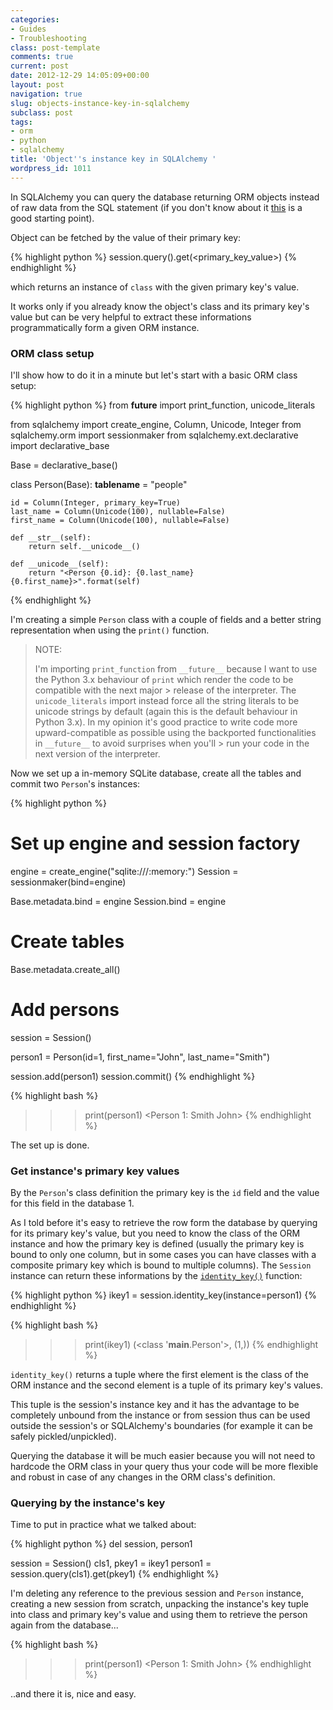 ```yaml
---
categories:
- Guides
- Troubleshooting
class: post-template
comments: true
current: post
date: 2012-12-29 14:05:09+00:00
layout: post
navigation: true
slug: objects-instance-key-in-sqlalchemy
subclass: post
tags:
- orm
- python
- sqlalchemy
title: 'Object''s instance key in SQLAlchemy '
wordpress_id: 1011
---
```


In SQLAlchemy you can query the database returning ORM objects instead of raw data from the SQL statement (if you don't know about it [this](http://docs.sqlalchemy.org/en/rel_0_8/orm/tutorial.html) is a good starting point).

Object can be fetched by the value of their primary key:

{% highlight python %}
session.query(<class>).get(<primary_key_value>)
{% endhighlight %}

which returns an instance of `class` with the given primary key's value.

It works only if you already know the object's class and its primary key's value but can be very helpful to extract these informations programmatically form a given ORM instance.

<!--more-->

### ORM class setup

I'll show how to do it in a minute but let's start with a basic ORM class setup:

{% highlight python %}
from __future__ import print_function, unicode_literals

from sqlalchemy import create_engine, Column, Unicode, Integer
from sqlalchemy.orm import sessionmaker
from sqlalchemy.ext.declarative import declarative_base

Base = declarative_base()

class Person(Base):
    __tablename__ = "people"

    id = Column(Integer, primary_key=True)
    last_name = Column(Unicode(100), nullable=False)
    first_name = Column(Unicode(100), nullable=False)

    def __str__(self):
        return self.__unicode__()

    def __unicode__(self):
        return "<Person {0.id}: {0.last_name} {0.first_name}>".format(self)
{% endhighlight %}

I'm creating a simple `Person` class with a couple of fields and a better string representation when using the `print()` function.

> NOTE:
>
> I'm importing `print_function` from `__future__` because I want to use the Python 3.x behaviour of `print` which render the code to be compatible with the next major > release of the interpreter.
> The `unicode_literals` import instead force all the string literals to be unicode strings by default (again this is the default behaviour in Python 3.x).
> In my opinion it's good practice to write code more upward-compatible as possible using the backported functionalities in `__future__` to avoid surprises when you'll > run your code in the next version of the interpreter.

Now we set up a in-memory SQLite database, create all the tables and commit two `Person`'s instances:

{% highlight python %}
# Set up engine and session factory
engine = create_engine("sqlite:///:memory:")
Session = sessionmaker(bind=engine)

Base.metadata.bind = engine
Session.bind = engine

# Create tables
Base.metadata.create_all()

# Add persons
session = Session()

person1 = Person(id=1, first_name="John", last_name="Smith")

session.add(person1)
session.commit()
{% endhighlight %}

{% highlight bash %}
>>> print(person1)
<Person 1: Smith John>
{% endhighlight %}

The set up is done.


### Get instance's primary key values

By the `Person`'s class definition the primary key is the `id` field and the value for this field in the database 1.

As I told before it's easy to retrieve the row form the database by querying for its primary key's value, but you need to know the class of the ORM instance and how the primary key is defined (usually the primary key is bound to only one column, but in some cases you can have classes with a composite primary key which is bound to multiple columns).
The `Session` instance can return these informations by the [`identity_key()`](http://docs.sqlalchemy.org/en/rel_0_8/orm/session.html?highlight=identity_key#sqlalchemy.orm.session.Session.identity_key) function:

{% highlight python %}
ikey1 = session.identity_key(instance=person1)
{% endhighlight %}

{% highlight bash %}
>>> print(ikey1)
(<class '__main__.Person'>, (1,))
{% endhighlight %}

`identity_key()` returns a tuple where the first element is the class of the ORM instance and the second element is a tuple of its primary key's values.

This tuple is the session's instance key and it has the advantage to be completely unbound from the instance or from session thus can be used outside the session's or SQLAlchemy's boundaries (for example it can be safely pickled/unpickled).

Querying the database it will be much easier because you will not need to hardcode the ORM class in your query thus your code will be more flexible and robust in case of any changes in the ORM class's definition.


### Querying by the instance's key

Time to put in practice what we talked about:

{% highlight python %}
del session, person1

session = Session()
cls1, pkey1 = ikey1
person1 = session.query(cls1).get(pkey1)
{% endhighlight %}

I'm deleting any reference to the previous session and `Person` instance, creating a new session from scratch, unpacking the instance's key tuple into class and primary key's value and using them to retrieve the person again from the database...

{% highlight bash %}
>>> print(person1)
<Person 1: Smith John>
{% endhighlight %}

..and there it is, nice and easy.
